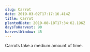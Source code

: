 ```yaml
---
slug: Carrot
date: 2019-03-02T17:17:16.414Z
title: Carrot
plantedDate: 2019-08-18T17:34:02.196Z
daysToHarvest: 90
harvestWindow: 45
---
```

Carrots take a medium amount of time.
